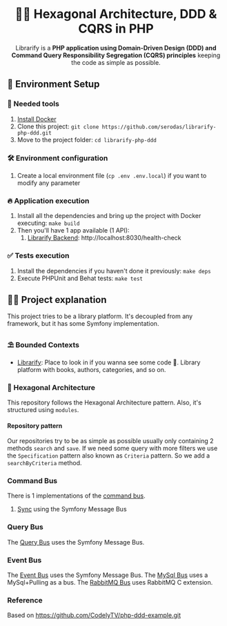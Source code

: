 <h1 align="center">
  🐘🎯 Hexagonal Architecture, DDD & CQRS in PHP
</h1>

<p align="center">
  Librarify is a <strong>PHP application using Domain-Driven Design (DDD) and Command Query Responsibility Segregation
  (CQRS) principles</strong> keeping the code as simple as possible.
</p>

## 🚀 Environment Setup

### 🐳 Needed tools

1. [Install Docker](https://www.docker.com/get-started)
2. Clone this project: `git clone https://github.com/serodas/librarify-php-ddd.git`
3. Move to the project folder: `cd librarify-php-ddd`

### 🛠️ Environment configuration

1. Create a local environment file (`cp .env .env.local`) if you want to modify any parameter

### 🔥 Application execution

1. Install all the dependencies and bring up the project with Docker executing: `make build`
2. Then you'll have 1 app available (1 API):
   1. [Librarify Backend](apps/librarify/backend): http://localhost:8030/health-check

### ✅ Tests execution

1. Install the dependencies if you haven't done it previously: `make deps`
2. Execute PHPUnit and Behat tests: `make test`

## 👩‍💻 Project explanation

This project tries to be a library platform. It's decoupled from any framework, but it has
some Symfony implementation.

### ⛱️ Bounded Contexts

* [Librarify](src/Librarify): Place to look in if you wanna see some code 🙂. Library platform with books, authors, categories, and so on.

### 🎯 Hexagonal Architecture

This repository follows the Hexagonal Architecture pattern. Also, it's structured using `modules`.
<!-- With this, we can see that the current structure of a Bounded Context is: -->

#### Repository pattern
Our repositories try to be as simple as possible usually only containing 2 methods `search` and `save`.
If we need some query with more filters we use the `Specification` pattern also known as `Criteria` pattern. So we add a
`searchByCriteria` method.

### Command Bus
There is 1 implementations of the [command bus](src/Shared/Domain/Bus/Command/CommandBus.php).
1. [Sync](src/Shared/Infrastructure/Bus/Command/InMemorySymfonyCommandBus.php) using the Symfony Message Bus

### Query Bus
The [Query Bus](src/Shared/Infrastructure/Bus/Query/InMemorySymfonyQueryBus.php) uses the Symfony Message Bus.

### Event Bus
The [Event Bus](src/Shared/Infrastructure/Bus/Event/InMemory/InMemorySymfonyEventBus.php) uses the Symfony Message Bus.
The [MySql Bus](src/Shared/Infrastructure/Bus/Event/MySql/MySqlDoctrineEventBus.php) uses a MySql+Pulling as a bus.
The [RabbitMQ Bus](src/Shared/Infrastructure/Bus/Event/RabbitMq/RabbitMqEventBus.php) uses RabbitMQ C extension.

### Reference
Based on https://github.com/CodelyTV/php-ddd-example.git